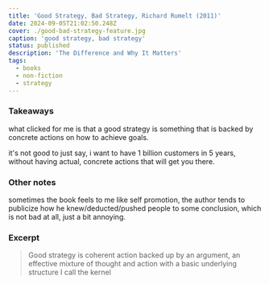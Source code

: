 ```yaml
---
title: 'Good Strategy, Bad Strategy, Richard Rumelt (2011)'
date: 2024-09-05T21:02:50.248Z
cover: ./good-bad-strategy-feature.jpg
caption: 'good strategy, bad strategy'
status: published
description: 'The Difference and Why It Matters'
tags:
  - books
  - non-fiction
  - strategy
---
```


### Takeaways

what clicked for me is that a good strategy is something that is backed by concrete actions on how to achieve goals.

it's not good to just say, i want to have 1 billion customers in 5 years, without having actual, concrete actions that will get you there.

### Other notes

sometimes the book feels to me like self promotion, the author tends to publicize how he knew/deducted/pushed people to some conclusion, which is not bad at all, just a bit annoying.

### Excerpt

> Good strategy is coherent action backed up by an argument, an effective mixture of thought and action with a basic underlying structure I call the kernel

